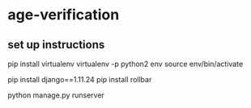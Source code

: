 # age-verification

## set up instructions

pip install virtualenv
virtualenv -p python2 env
source env/bin/activate

pip install django==1.11.24
pip install rollbar

python manage.py runserver
